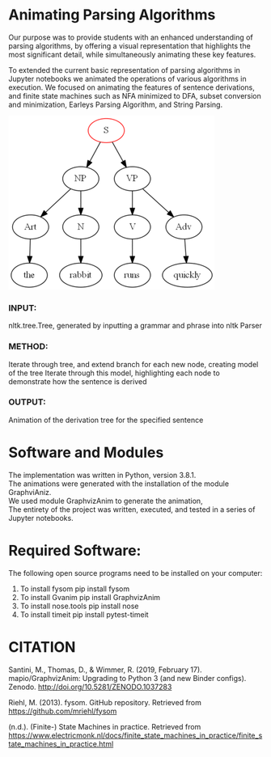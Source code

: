 # Animating Parsing Algorithms

Our purpose was to provide students with an enhanced understanding of parsing algorithms, by offering a visual representation that highlights the most significant detail, while simultaneously animating these key features. </br>

To extended the current basic representation of parsing algorithms in Jupyter notebooks we animated the operations of various algorithms in execution.
We focused on animating the features of sentence derivations, and finite state machines such as NFA minimized to DFA, subset conversion and minimization, Earleys Parsing Algorithm, and String Parsing. 

 
![alt text](https://github.com/NikouKalbali/AnimatingParsingAlgorithms/blob/master/anim2.gif "Logo Title Text 1")

### INPUT:
nltk.tree.Tree, generated by inputting a grammar and phrase into nltk Parser
### METHOD:
Iterate through tree, and extend branch for each new node, creating model of the tree 
Iterate through this model, highlighting each node to demonstrate how the sentence is derived
### OUTPUT:
Animation of the derivation tree for the specified sentence


# Software and Modules 
The implementation was written in Python, version 3.8.1. </br>
The animations were generated with the installation of the module GraphviAniz. </br>
We used module GraphvizAnim to generate the animation, </br>
The entirety of the project was written, executed, and tested in a series of Jupyter notebooks. </br>

# Required Software:
The following open source programs need to be installed on your computer:
1) To install fysom
pip install fysom
2) To install Gvanim
pip install GraphvizAnim
3) To install nose.tools
pip install nose
4) To install timeit
pip install pytest-timeit


# CITATION
Santini, M., Thomas, D., & Wimmer, R. (2019, February 17). mapio/GraphvizAnim: Upgrading to Python 3 (and new Binder configs). Zenodo. http://doi.org/10.5281/ZENODO.1037283

Riehl, M. (2013). fysom. GitHub repository. Retrieved from https://github.com/mriehl/fysom

(n.d.). (Finite-) State Machines in practice. Retrieved from https://www.electricmonk.nl/docs/finite_state_machines_in_practice/finite_state_machines_in_practice.html
